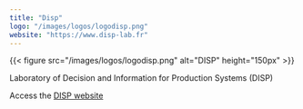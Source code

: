 ```yaml
---
title: "Disp"
logo: "/images/logos/logodisp.png"
website: "https://www.disp-lab.fr"
---
```


{{< figure src="/images/logos/logodisp.png" alt="DISP" height="150px" >}}

Laboratory of Decision and Information for Production Systems (DISP)

Access the [DISP website](https://www.disp-lab.fr/)
